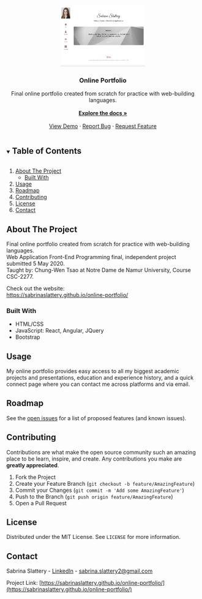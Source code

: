
<!-- PROJECT LOGO -->
<br />
<p align="center">
  <a href="https://github.com/sabrinaslattery/online-portfolio">
    <img src="https://github.com/sabrinaslattery/online-portfolio/blob/main/portfolio_preview.png" alt="Logo" width="220" height="160">
  </a>

  <h3 align="center">Online Portfolio</h3>

  <p align="center">
    Final online portfolio created from scratch for practice with web-building languages. <br />
    <br />
    <a href="https://github.com/sabrinaslattery/online-portfolio"><strong>Explore the docs »</strong></a>
    <br />
    <br />
    <a href="https://sabrinaslattery.github.io/online-portfolio/">View Demo</a>
    ·
    <a href="https://github.com/sabrinaslattery/online-portfolio/issues">Report Bug</a>
    ·
    <a href="https://github.com/sabrinaslattery/online-portfolio/issues">Request Feature</a>
  </p>
</p>



<!-- TABLE OF CONTENTS -->
<details open="open">
  <summary><h2 style="display: inline-block">Table of Contents</h2></summary>
  <ol>
    <li>
      <a href="#about-the-project">About The Project</a>
      <ul>
        <li><a href="#built-with">Built With</a></li>
      </ul>
    </li>
    <li><a href="#usage">Usage</a></li>
    <li><a href="#roadmap">Roadmap</a></li>
    <li><a href="#contributing">Contributing</a></li>
    <li><a href="#license">License</a></li>
    <li><a href="#contact">Contact</a></li>
  </ol>
</details>



<!-- ABOUT THE PROJECT -->
## About The Project

Final online portfolio created from scratch for practice with web-building languages. <br />
Web Application Front-End Programming final, independent project submitted 5 May 2020. <br />
Taught by: Chung-Wen Tsao at Notre Dame de Namur University, Course CSC-2277. <br />

Check out the website: <br />
https://sabrinaslattery.github.io/online-portfolio/ <br />


### Built With

* HTML/CSS
* JavaScript: React, Angular, JQuery
* Bootstrap

<!-- USAGE EXAMPLES -->
## Usage

My online portfolio provides easy access to all my biggest academic projects and presentations, education and experience history, and a quick connect page where you can contact me across platforms and via email. 


<!-- ROADMAP -->
## Roadmap

See the [open issues](https://github.com/github_username/repo_name/issues) for a list of proposed features (and known issues).


<!-- CONTRIBUTING -->
## Contributing

Contributions are what make the open source community such an amazing place to be learn, inspire, and create. Any contributions you make are **greatly appreciated**.

1. Fork the Project
2. Create your Feature Branch (`git checkout -b feature/AmazingFeature`)
3. Commit your Changes (`git commit -m 'Add some AmazingFeature'`)
4. Push to the Branch (`git push origin feature/AmazingFeature`)
5. Open a Pull Request


<!-- LICENSE -->
## License

Distributed under the MIT License. See `LICENSE` for more information.


<!-- CONTACT -->
## Contact

Sabrina Slattery - [LinkedIn](https://www.linkedin.com/in/sabrina-slattery-803076171/) - sabrina.slattery2@gmail.com

Project Link: [https://sabrinaslattery.github.io/online-portfolio/](https://sabrinaslattery.github.io/online-portfolio/)


<!-- MARKDOWN LINKS & IMAGES -->
<!-- https://www.markdownguide.org/basic-syntax/#reference-style-links -->
[contributors-shield]: https://img.shields.io/github/contributors/github_username/repo.svg?style=for-the-badge
[contributors-url]: https://github.com/github_username/repo/graphs/contributors
[forks-shield]: https://img.shields.io/github/forks/github_username/repo.svg?style=for-the-badge
[forks-url]: https://github.com/github_username/repo/network/members
[stars-shield]: https://img.shields.io/github/stars/github_username/repo.svg?style=for-the-badge
[stars-url]: https://github.com/github_username/repo/stargazers
[issues-shield]: https://img.shields.io/github/issues/github_username/repo.svg?style=for-the-badge
[issues-url]: https://github.com/github_username/repo/issues
[license-shield]: https://img.shields.io/github/license/github_username/repo.svg?style=for-the-badge
[license-url]: https://github.com/github_username/repo/blob/master/LICENSE.txt
[linkedin-shield]: https://img.shields.io/badge/-LinkedIn-black.svg?style=for-the-badge&logo=linkedin&colorB=555
[linkedin-url]: https://linkedin.com/in/github_username
